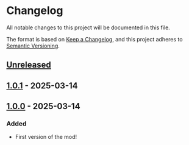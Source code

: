 # Changelog

All notable changes to this project will be documented in this file.

The format is based on [Keep a Changelog](https://keepachangelog.com/en/1.1.0/),
and this project adheres to [Semantic Versioning](https://semver.org/spec/v2.0.0.html).

## [Unreleased]

## [1.0.1] - 2025-03-14

## [1.0.0] - 2025-03-14

### Added

- First version of the mod!

[unreleased]: https://github.com/theVDude/HahaYes/compare/1.0.1...HEAD
[1.0.1]: https://github.com/theVDude/HahaYes/compare/1.0.0...1.0.1
[1.0.0]: https://github.com/theVDude/HahaYes/compare/47a0152dfc6a27edc0948f16055ac657ed5de517...1.0.0
